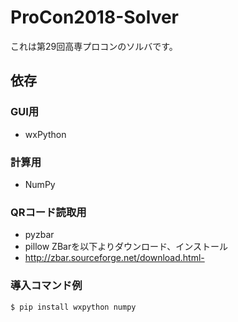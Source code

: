 # ProCon2018-Solver

これは第29回高専プロコンのソルバです。

## 依存
### GUI用
- wxPython

### 計算用
- NumPy

### QRコード読取用
- pyzbar
- pillow
ZBarを以下よりダウンロード、インストール
- http://zbar.sourceforge.net/download.html-

### 導入コマンド例
 ``` $ pip install wxpython numpy ```
